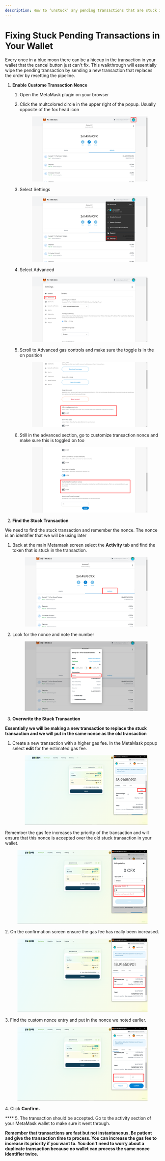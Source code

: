 ```yaml
---
description: How to ‘unstuck’ any pending transactions that are stuck in your wallet.
---
```


# Fixing Stuck Pending Transactions in Your Wallet

Every once in a blue moon there can be a hiccup in the transaction in your wallet that the cancel button just can't fix. This walkthrough will essentially wipe the pending transaction by sending a new transaction that replaces the order by resetting the pipeline.

1. **Enable Custome Transaction Nonce**
   1. Open the MetaMask plugin on your browser
   2.  Click the multcolored circle in the upper right of the popup. Usually opposite of the fox head icon

       <figure><img src="../.gitbook/assets/image (4) (1).png" alt=""><figcaption></figcaption></figure>
   3.  Select Settings

       <figure><img src="../.gitbook/assets/image (13) (1).png" alt=""><figcaption></figcaption></figure>
   4.  Select Advanced

       <figure><img src="../.gitbook/assets/image (11) (1).png" alt=""><figcaption></figcaption></figure>
   5.  Scroll to Advanced gas controls and make sure the toggle is in the on position

       <figure><img src="../.gitbook/assets/image (1) (1) (2).png" alt=""><figcaption></figcaption></figure>
   6.  Still in the advanced section, go to customize transaction nonce and make sure this is toggled on too

       <figure><img src="../.gitbook/assets/image (3) (2) (1).png" alt=""><figcaption></figcaption></figure>
2. &#x20;**Find the Stuck Transaction**

We need to find the stuck transaction and remember the nonce. The nonce is an identifier that we will be using later

1.  Back at the main Metamask screen select the **Activity** tab and find the token that is stuck in the transaction.&#x20;

    <figure><img src="../.gitbook/assets/image (2) (1) (2) (1).png" alt=""><figcaption></figcaption></figure>
2.  Look for the nonce and note the number

    <figure><img src="../.gitbook/assets/image (16) (1).png" alt=""><figcaption></figcaption></figure>
3. **Overwrite the Stuck Transaction**

**Essentially we will be making a new transaction to replace the stuck transaction and we will put in the same nonce as the old transaction**

1.  Create a new transaction with a higher gas fee. In the MetaMask popup select **edit** for the estimated gas fee.

    <figure><img src="../.gitbook/assets/image (2) (2).png" alt=""><figcaption></figcaption></figure>

Remember the gas fee increases the priority of the transaction and will ensure that this nonce is accepted over the old stuck transaction in your wallet.

<figure><img src="../.gitbook/assets/image (6) (2).png" alt=""><figcaption></figcaption></figure>

&#x20; 2\.  On the confirmation screen ensure the gas fee has really been increased.

<figure><img src="../.gitbook/assets/image (14) (1).png" alt=""><figcaption></figcaption></figure>

&#x20; 3\.  Find the custom nonce entry and put in the nonce we noted earlier.

<figure><img src="../.gitbook/assets/image (15) (1) (1).png" alt=""><figcaption></figcaption></figure>

&#x20; 4\.  Click **Confirm.**

&#x20; ****  5.  The transaction should be accepted. Go to the activity section of your MetaMask wallet to make sure it went through.

**Remember that transactions are fast but not instantaneous. Be patient and give the transaction time to process. You can increase the gas fee to increase its priority if you want to. You don't need to worry about a duplicate transaction because no wallet can process the same nonce identifier twice.**&#x20;







